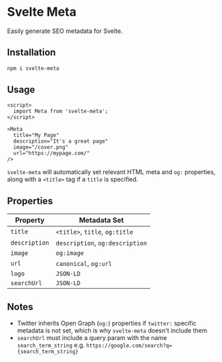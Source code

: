 # Svelte Meta

Easily generate SEO metadata for Svelte.

## Installation

```sh
npm i svelte-meta
```

## Usage

```svelte
<script>
  import Meta from 'svelte-meta';
</script>

<Meta
  title="My Page"
  description="It's a great page"
  image="/cover.png"
  url="https://mypage.com/"
/>
```

`svelte-meta` will automatically set relevant HTML meta and `og:` properties, along with a `<title>` tag if a `title` is specified.

## Properties

| Property      | Metadata Set                    |
| ------------- | ------------------------------- |
| `title`       | `<title>`, `title`, `og:title`  |
| `description` | `description`, `og:description` |
| `image`       | `og:image`                      |
| `url`         | `canonical`, `og:url`           |
| `logo`        | `JSON-LD`                       |
| `searchUrl`   | `JSON-LD`                       |

## Notes

- Twitter inherits Open Graph (`og:`) properties if `twitter:` specific metadata is not set, which is why `svelte-meta` doesn't include them
- `searchUrl` must include a query param with the name `search_term_string` e.g. `https://google.com/search?q={search_term_string}`
